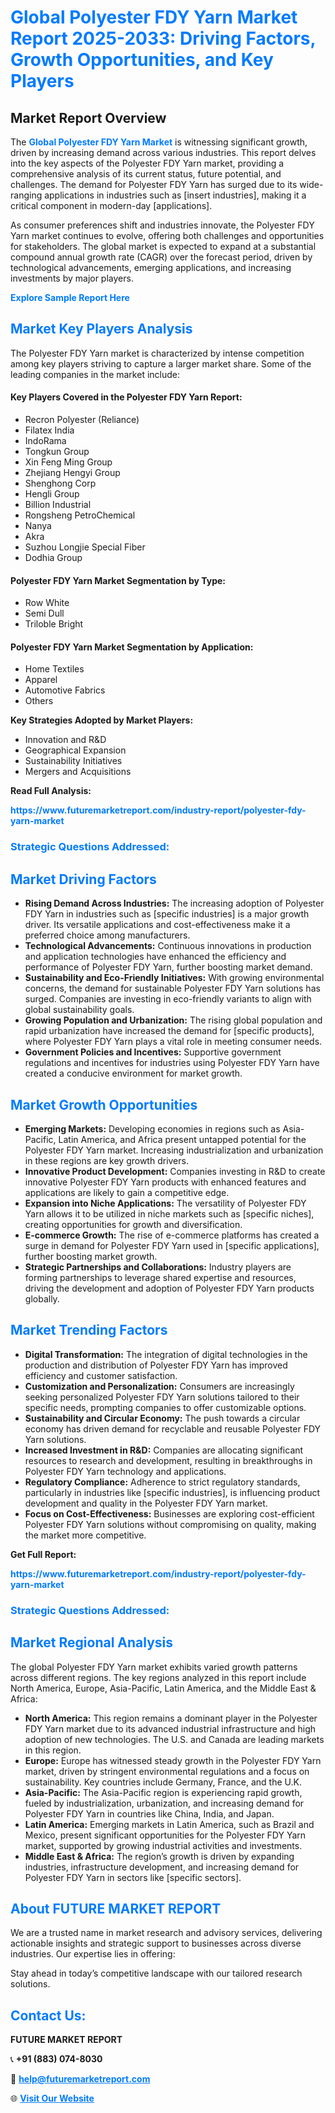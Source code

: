 <h1 style="color: #007BFF;">Global Polyester FDY Yarn Market Report 2025-2033: Driving Factors, Growth Opportunities, and Key Players</h1>

<section id="overview">
<h2>Market Report Overview</h2>
<p>The <a href="https://www.futuremarketreport.com/industry-report/polyester-fdy-yarn-market" style="color: #007BFF; text-decoration: none;"><strong>Global Polyester FDY Yarn Market</strong></a> is witnessing significant growth, driven by increasing demand across various industries. This report delves into the key aspects of the Polyester FDY Yarn market, providing a comprehensive analysis of its current status, future potential, and challenges. The demand for Polyester FDY Yarn has surged due to its wide-ranging applications in industries such as [insert industries], making it a critical component in modern-day [applications].</p>
<p>As consumer preferences shift and industries innovate, the Polyester FDY Yarn market continues to evolve, offering both challenges and opportunities for stakeholders. The global market is expected to expand at a substantial compound annual growth rate (CAGR) over the forecast period, driven by technological advancements, emerging applications, and increasing investments by major players.</p>
</section>

<section id="overview">
<p><a href="https://www.futuremarketreport.com/request-sample/reportId=57186" style="color: #007BFF; text-decoration: none;"><strong>Explore Sample Report Here</strong></a></p>
</section>

<section id="key-players">
<h2 style="color: #007BFF;">Market Key Players Analysis</h2>
<p>The Polyester FDY Yarn market is characterized by intense competition among key players striving to capture a larger market share. Some of the leading companies in the market include:</p>
<h4>Key Players Covered in the Polyester FDY Yarn Report:</h4>
<ul><li>Recron Polyester (Reliance)</li><li>Filatex India</li><li>IndoRama</li><li>Tongkun Group</li><li>Xin Feng Ming Group</li><li>Zhejiang Hengyi Group</li><li>Shenghong Corp</li><li>Hengli Group</li><li>Billion Industrial</li><li>Rongsheng PetroChemical</li><li>Nanya</li><li>Akra</li><li>Suzhou Longjie Special Fiber</li><li>Dodhia Group</li></ul>
<h4>Polyester FDY Yarn Market Segmentation by Type:</h4>
<ul><li>Row White</li><li>Semi Dull</li><li>Triloble Bright</li></ul>

<h4>Polyester FDY Yarn Market Segmentation by Application:</h4>
<ul><li>Home Textiles</li><li>Apparel</li><li>Automotive Fabrics</li><li>Others</li></ul>
<p><strong>Key Strategies Adopted by Market Players:</strong></p>
<ul>
<li>Innovation and R&D</li>
<li>Geographical Expansion</li>
<li>Sustainability Initiatives</li>
<li>Mergers and Acquisitions</li>
</ul>
</section>

<section>
<p><strong>Read Full Analysis: </strong></p><a href="https://www.futuremarketreport.com/industry-report/polyester-fdy-yarn-market" style="color: #007BFF; text-decoration: none;"><strong>https://www.futuremarketreport.com/industry-report/polyester-fdy-yarn-market</strong></a>
<h3 style="color: #007BFF;">Strategic Questions Addressed:</h3>
</section>

<section id="driving-factors">
<h2 style="color: #007BFF;">Market Driving Factors</h2>
<ul>
<li><strong>Rising Demand Across Industries:</strong> The increasing adoption of Polyester FDY Yarn in industries such as [specific industries] is a major growth driver. Its versatile applications and cost-effectiveness make it a preferred choice among manufacturers.</li>
<li><strong>Technological Advancements:</strong> Continuous innovations in production and application technologies have enhanced the efficiency and performance of Polyester FDY Yarn, further boosting market demand.</li>
<li><strong>Sustainability and Eco-Friendly Initiatives:</strong> With growing environmental concerns, the demand for sustainable Polyester FDY Yarn solutions has surged. Companies are investing in eco-friendly variants to align with global sustainability goals.</li>
<li><strong>Growing Population and Urbanization:</strong> The rising global population and rapid urbanization have increased the demand for [specific products], where Polyester FDY Yarn plays a vital role in meeting consumer needs.</li>
<li><strong>Government Policies and Incentives:</strong> Supportive government regulations and incentives for industries using Polyester FDY Yarn have created a conducive environment for market growth.</li>
</ul>
</section>

<section id="growth-opportunities">
<h2 style="color: #007BFF;">Market Growth Opportunities</h2>
<ul>
<li><strong>Emerging Markets:</strong> Developing economies in regions such as Asia-Pacific, Latin America, and Africa present untapped potential for the Polyester FDY Yarn market. Increasing industrialization and urbanization in these regions are key growth drivers.</li>
<li><strong>Innovative Product Development:</strong> Companies investing in R&D to create innovative Polyester FDY Yarn products with enhanced features and applications are likely to gain a competitive edge.</li>
<li><strong>Expansion into Niche Applications:</strong> The versatility of Polyester FDY Yarn allows it to be utilized in niche markets such as [specific niches], creating opportunities for growth and diversification.</li>
<li><strong>E-commerce Growth:</strong> The rise of e-commerce platforms has created a surge in demand for Polyester FDY Yarn used in [specific applications], further boosting market growth.</li>
<li><strong>Strategic Partnerships and Collaborations:</strong> Industry players are forming partnerships to leverage shared expertise and resources, driving the development and adoption of Polyester FDY Yarn products globally.</li>
</ul>
</section>

<section id="trending-factors">
<h2 style="color: #007BFF;">Market Trending Factors</h2>
<ul>
<li><strong>Digital Transformation:</strong> The integration of digital technologies in the production and distribution of Polyester FDY Yarn has improved efficiency and customer satisfaction.</li>
<li><strong>Customization and Personalization:</strong> Consumers are increasingly seeking personalized Polyester FDY Yarn solutions tailored to their specific needs, prompting companies to offer customizable options.</li>
<li><strong>Sustainability and Circular Economy:</strong> The push towards a circular economy has driven demand for recyclable and reusable Polyester FDY Yarn solutions.</li>
<li><strong>Increased Investment in R&D:</strong> Companies are allocating significant resources to research and development, resulting in breakthroughs in Polyester FDY Yarn technology and applications.</li>
<li><strong>Regulatory Compliance:</strong> Adherence to strict regulatory standards, particularly in industries like [specific industries], is influencing product development and quality in the Polyester FDY Yarn market.</li>
<li><strong>Focus on Cost-Effectiveness:</strong> Businesses are exploring cost-efficient Polyester FDY Yarn solutions without compromising on quality, making the market more competitive.</li>
</ul>
</section>

<section>
<p><strong>Get Full Report: </strong></p><a href="https://www.futuremarketreport.com/industry-report/polyester-fdy-yarn-market" style="color: #007BFF; text-decoration: none;"><strong>https://www.futuremarketreport.com/industry-report/polyester-fdy-yarn-market</strong></a>
<h3 style="color: #007BFF;">Strategic Questions Addressed:</h3>
</section>


<section id="regional-analysis">
<h2 style="color: #007BFF;">Market Regional Analysis</h2>
<p>The global Polyester FDY Yarn market exhibits varied growth patterns across different regions. The key regions analyzed in this report include North America, Europe, Asia-Pacific, Latin America, and the Middle East & Africa:</p>
<ul>
<li><strong>North America:</strong> This region remains a dominant player in the Polyester FDY Yarn market due to its advanced industrial infrastructure and high adoption of new technologies. The U.S. and Canada are leading markets in this region.</li>
<li><strong>Europe:</strong> Europe has witnessed steady growth in the Polyester FDY Yarn market, driven by stringent environmental regulations and a focus on sustainability. Key countries include Germany, France, and the U.K.</li>
<li><strong>Asia-Pacific:</strong> The Asia-Pacific region is experiencing rapid growth, fueled by industrialization, urbanization, and increasing demand for Polyester FDY Yarn in countries like China, India, and Japan.</li>
<li><strong>Latin America:</strong> Emerging markets in Latin America, such as Brazil and Mexico, present significant opportunities for the Polyester FDY Yarn market, supported by growing industrial activities and investments.</li>
<li><strong>Middle East & Africa:</strong> The region’s growth is driven by expanding industries, infrastructure development, and increasing demand for Polyester FDY Yarn in sectors like [specific sectors].</li>
</ul>
</section>

<footer>
<h2 style="color: #007BFF;">About FUTURE MARKET REPORT</h2>
<p>We are a trusted name in market research and advisory services, delivering actionable insights and strategic support to businesses across diverse industries. Our expertise lies in offering:</p>

<p>Stay ahead in today’s competitive landscape with our tailored research solutions.</p>

<h2 style="color: #007BFF;">Contact Us:</h2>
<p><strong>FUTURE MARKET REPORT</strong></p>
<p>📞 <strong>+91 (883) 074-8030</strong></p>
<p>📧 <strong><a href="mailto:help@futuremarketreport.com" style="color: #007BFF;">help@futuremarketreport.com</a></strong></p>
<p>🌐 <strong><a href="https://www.futuremarketreport.com/" style="color: #007BFF;">Visit Our Website</a></strong></p>
</footer>
